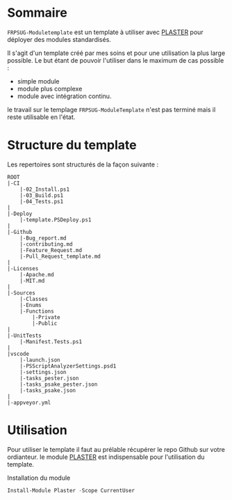 
# Sommaire
`FRPSUG-Moduletemplate` est un template à utiliser avec [PLASTER](https://github.com/PowerShell/Plaster) pour déployer des modules standardisés.

Il s'agit d'un template créé par mes soins et pour une utilisation la plus large possible.
Le but étant de pouvoir l'utiliser dans le maximum de cas possible :
* simple module
* module plus complexe
* module avec intégration continu.

le travail sur le templage `FRPSUG-ModuleTemplate` n'est pas terminé mais il reste utilisable en l'état.

# Structure du template

Les repertoires sont structurés de la façon suivante :
```
ROOT
|-CI
    |-02_Install.ps1
    |-03_Build.ps1
    |-04_Tests.ps1
|
|-Deploy
    |-template.PSDeploy.ps1
|
|-Github
    |-Bug_report.md
    |-contributing.md
    |-Feature_Request.md
    |-Pull_Request_template.md
|
|-Licenses
    |-Apache.md
    |-MIT.md
|
|-Sources
    |-Classes
    |-Enums
    |-Functions
        |-Private
        |-Public
|
|-UnitTests
    |-Manifest.Tests.ps1
|
|vscode
    |-launch.json
    |-PSScriptAnalyzerSettings.psd1
    |-settings.json
    |-tasks_pester.json
    |-tasks_psake_pester.json
    |-tasks_psake.json
|
|-appveyor.yml
```

# Utilisation

Pour utiliser le template il faut au prélable récupérer le repo Github sur votre ordianteur.
le module [PLASTER](https://github.com/PowerShell/Plaster) est indispensable pour l'utilisation du template.

Installation du module
``` Powershell
Install-Module Plaster -Scope CurrentUser
```

